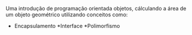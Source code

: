 Uma introdução de programação orientada objetos, cálculando a área de um objeto geométrico utilizando conceitos como:

* Encapsulamento
*Interface
*Polimorfismo

